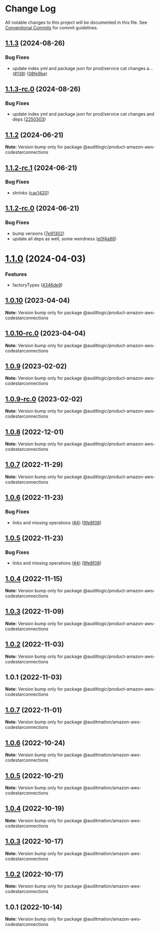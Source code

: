 # Change Log

All notable changes to this project will be documented in this file.
See [Conventional Commits](https://conventionalcommits.org) for commit guidelines.

## [1.1.3](https://github.com/auditlogic/product/compare/@auditlogic/product-amazon-aws-codestarconnections@1.1.2...@auditlogic/product-amazon-aws-codestarconnections@1.1.3) (2024-08-26)


### Bug Fixes

* update index yml and package json for prod/service cat changes a… ([#138](https://github.com/auditlogic/product/issues/138)) ([08fe9be](https://github.com/auditlogic/product/commit/08fe9beb1c8457462a19bc69caa02e6212d97e1a))





## [1.1.3-rc.0](https://github.com/auditlogic/product/compare/@auditlogic/product-amazon-aws-codestarconnections@1.1.2...@auditlogic/product-amazon-aws-codestarconnections@1.1.3-rc.0) (2024-08-26)


### Bug Fixes

* update index yml and package json for prod/service cat changes and deps ([2250303](https://github.com/auditlogic/product/commit/225030363a363608240135b7ebed386b28f01e4b))





## [1.1.2](https://github.com/auditlogic/product/compare/@auditlogic/product-amazon-aws-codestarconnections@1.1.2-rc.1...@auditlogic/product-amazon-aws-codestarconnections@1.1.2) (2024-06-21)

**Note:** Version bump only for package @auditlogic/product-amazon-aws-codestarconnections





## [1.1.2-rc.1](https://github.com/auditlogic/product/compare/@auditlogic/product-amazon-aws-codestarconnections@1.1.2-rc.0...@auditlogic/product-amazon-aws-codestarconnections@1.1.2-rc.1) (2024-06-21)


### Bug Fixes

* shrinks ([cac1420](https://github.com/auditlogic/product/commit/cac14200fefcd8183ab69fe89a47bd3f70f563e9))





## [1.1.2-rc.0](https://github.com/auditlogic/product/compare/@auditlogic/product-amazon-aws-codestarconnections@1.1.0...@auditlogic/product-amazon-aws-codestarconnections@1.1.2-rc.0) (2024-06-21)


### Bug Fixes

* bump versions ([7e91302](https://github.com/auditlogic/product/commit/7e913023b8b312150ed7762c32fbbe616be71de5))
* update all deps as well, some weirdness ([e0f4a86](https://github.com/auditlogic/product/commit/e0f4a864714e2d3de6bbf3da014d5312fe53be2f))





# [1.1.0](https://github.com/auditlogic/product/compare/@auditlogic/product-amazon-aws-codestarconnections@1.0.10...@auditlogic/product-amazon-aws-codestarconnections@1.1.0) (2024-04-03)


### Features

* factoryTypes ([4346de9](https://github.com/auditlogic/product/commit/4346de92693aee892fccf725338ffc7b80ab182b))





## [1.0.10](https://github.com/auditlogic/product/compare/@auditlogic/product-amazon-aws-codestarconnections@1.0.9...@auditlogic/product-amazon-aws-codestarconnections@1.0.10) (2023-04-04)

**Note:** Version bump only for package @auditlogic/product-amazon-aws-codestarconnections





## [1.0.10-rc.0](https://github.com/auditlogic/product/compare/@auditlogic/product-amazon-aws-codestarconnections@1.0.9...@auditlogic/product-amazon-aws-codestarconnections@1.0.10-rc.0) (2023-04-04)

**Note:** Version bump only for package @auditlogic/product-amazon-aws-codestarconnections





## [1.0.9](https://github.com/auditlogic/product/compare/@auditlogic/product-amazon-aws-codestarconnections@1.0.8...@auditlogic/product-amazon-aws-codestarconnections@1.0.9) (2023-02-02)

**Note:** Version bump only for package @auditlogic/product-amazon-aws-codestarconnections





## [1.0.9-rc.0](https://github.com/auditlogic/product/compare/@auditlogic/product-amazon-aws-codestarconnections@1.0.8...@auditlogic/product-amazon-aws-codestarconnections@1.0.9-rc.0) (2023-02-02)

**Note:** Version bump only for package @auditlogic/product-amazon-aws-codestarconnections





## [1.0.8](https://github.com/auditlogic/product/compare/@auditlogic/product-amazon-aws-codestarconnections@1.0.7...@auditlogic/product-amazon-aws-codestarconnections@1.0.8) (2022-12-01)

**Note:** Version bump only for package @auditlogic/product-amazon-aws-codestarconnections





## [1.0.7](https://github.com/auditlogic/product/compare/@auditlogic/product-amazon-aws-codestarconnections@1.0.6...@auditlogic/product-amazon-aws-codestarconnections@1.0.7) (2022-11-29)

**Note:** Version bump only for package @auditlogic/product-amazon-aws-codestarconnections





## [1.0.6](https://github.com/auditlogic/product/compare/@auditlogic/product-amazon-aws-codestarconnections@1.0.4...@auditlogic/product-amazon-aws-codestarconnections@1.0.6) (2022-11-23)


### Bug Fixes

* links and missing operations ([#4](https://github.com/auditlogic/product/issues/4)) ([9fe8f08](https://github.com/auditlogic/product/commit/9fe8f08fe7c57fdb79f991ac35bd6ac2e7dcad38))





## [1.0.5](https://github.com/auditlogic/product/compare/@auditlogic/product-amazon-aws-codestarconnections@1.0.4...@auditlogic/product-amazon-aws-codestarconnections@1.0.5) (2022-11-23)


### Bug Fixes

* links and missing operations ([#4](https://github.com/auditlogic/product/issues/4)) ([9fe8f08](https://github.com/auditlogic/product/commit/9fe8f08fe7c57fdb79f991ac35bd6ac2e7dcad38))





## [1.0.4](https://github.com/auditlogic/product/compare/@auditlogic/product-amazon-aws-codestarconnections@1.0.3...@auditlogic/product-amazon-aws-codestarconnections@1.0.4) (2022-11-15)

**Note:** Version bump only for package @auditlogic/product-amazon-aws-codestarconnections





## [1.0.3](https://github.com/auditlogic/product/compare/@auditlogic/product-amazon-aws-codestarconnections@1.0.2...@auditlogic/product-amazon-aws-codestarconnections@1.0.3) (2022-11-09)

**Note:** Version bump only for package @auditlogic/product-amazon-aws-codestarconnections





## [1.0.2](https://github.com/auditlogic/product/compare/@auditlogic/product-amazon-aws-codestarconnections@1.0.1...@auditlogic/product-amazon-aws-codestarconnections@1.0.2) (2022-11-03)

**Note:** Version bump only for package @auditlogic/product-amazon-aws-codestarconnections





## 1.0.1 (2022-11-03)

**Note:** Version bump only for package @auditlogic/product-amazon-aws-codestarconnections





## [1.0.7](https://github.com/auditmation/store-content/compare/@auditmation/amazon-aws-codestarconnections@1.0.6...@auditmation/amazon-aws-codestarconnections@1.0.7) (2022-11-01)

**Note:** Version bump only for package @auditmation/amazon-aws-codestarconnections





## [1.0.6](https://github.com/auditmation/store-content/compare/@auditmation/amazon-aws-codestarconnections@1.0.5...@auditmation/amazon-aws-codestarconnections@1.0.6) (2022-10-24)

**Note:** Version bump only for package @auditmation/amazon-aws-codestarconnections





## [1.0.5](https://github.com/auditmation/store-content/compare/@auditmation/amazon-aws-codestarconnections@1.0.4...@auditmation/amazon-aws-codestarconnections@1.0.5) (2022-10-21)

**Note:** Version bump only for package @auditmation/amazon-aws-codestarconnections





## [1.0.4](https://github.com/auditmation/store-content/compare/@auditmation/amazon-aws-codestarconnections@1.0.3...@auditmation/amazon-aws-codestarconnections@1.0.4) (2022-10-19)

**Note:** Version bump only for package @auditmation/amazon-aws-codestarconnections





## [1.0.3](https://github.com/auditmation/store-content/compare/@auditmation/amazon-aws-codestarconnections@1.0.2...@auditmation/amazon-aws-codestarconnections@1.0.3) (2022-10-17)

**Note:** Version bump only for package @auditmation/amazon-aws-codestarconnections





## [1.0.2](https://github.com/auditmation/store-content/compare/@auditmation/amazon-aws-codestarconnections@1.0.1...@auditmation/amazon-aws-codestarconnections@1.0.2) (2022-10-17)

**Note:** Version bump only for package @auditmation/amazon-aws-codestarconnections





## 1.0.1 (2022-10-14)

**Note:** Version bump only for package @auditmation/amazon-aws-codestarconnections
